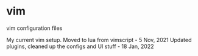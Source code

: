 # vim
vim configuration files

My current vim setup. 
Moved to lua from vimscript - 5 Nov, 2021
Updated plugins, cleaned up the configs and UI stuff - 18 Jan, 2022
